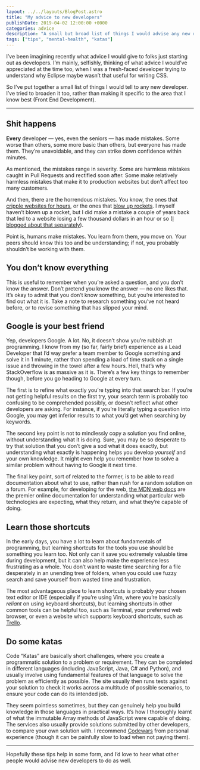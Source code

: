 ```yaml
---
layout: ../../layouts/BlogPost.astro
title: "My advice to new developers"
publishDate: 2019-04-02 12:00:00 +0000
categories: advice
description: "A small but broad list of things I would advise any new developer."
tags: ["tips", "mental-health", "katas"]
---
```


I’ve been imagining recently what advice I would give to folks just starting out as developers. I’m mainly, selfishly, thinking of what advice I would’ve appreciated at the time too, when I was a fresh-faced developer trying to understand why Eclipse maybe wasn’t that useful for writing CSS.

So I’ve put together a small list of things I would tell to any new developer. I’ve tried to broaden it too, rather than making it specific to the area that I know best (Front End Development).

---

## Shit happens

**Every** developer — yes, even the seniors — has made mistakes. Some worse than others, some more basic than others, but everyone has made them. They’re unavoidable, and they can strike down confidence within minutes.

As mentioned, the mistakes range in severity. Some are harmless mistakes caught in Pull Requests and rectified soon after. Some make relatively harmless mistakes that make it to production websites but don’t affect too many customers.

And then, there are the horrendous mistakes. You know, the ones that [cripple websites for hours](https://www.recode.net/2017/3/2/14792636/amazon-aws-internet-outage-cause-human-error-incorrect-command), or the ones that [blow up rockets](https://www.wired.com/2009/07/dayintech-0722/). I myself haven’t blown up a rocket, but I did make a mistake a couple of years back that led to a website losing a few thousand dollars in an hour or so ([I blogged about that separately](/posts/shit-happens)).

Point is, humans make mistakes. You learn from them, you move on. Your peers should know this too and be understanding; if not, you probably shouldn’t be working with them.

## You don’t know everything

This is useful to remember when you’re asked a question, and you don’t know the answer. Don’t pretend you know the answer — no one likes that. It’s okay to admit that you don’t know something, but you’re interested to find out what it is. Take a note to research something you’ve not heard before, or to revise something that has slipped your mind.

## Google is your best friend

Yep, developers Google. A lot. No, it doesn’t show you’re rubbish at programming. I know from my (so far, fairly brief) experience as a Lead Developer that I’d way prefer a team member to Google something and solve it in 1 minute, rather than spending a load of time stuck on a single issue and throwing in the towel after a few hours. Hell, that’s why StackOverflow is as massive as it is. There’s a few key things to remember though, before you go heading to Google at every turn.

The first is to refine what exactly you’re typing into that search bar. If you’re not getting helpful results on the first try, your search term is probably too confusing to be comprehended possibly, or doesn’t reflect what other developers are asking. For instance, if you’re literally typing a question into Google, you may get inferior results to what you’d get when searching by keywords.

The second key point is not to mindlessly copy a solution you find online, without understanding what it is doing. Sure, you may be so desperate to try that solution that you don’t give a sod what it does exactly, but understanding what exactly is happening helps you develop _yourself_ and your own knowledge. It might even help you remember how to solve a similar problem without having to Google it next time.

The final key point, sort of related to the former, is to be able to read documentation about what to use, rather than rush for a random solution on a forum. For example, for developing for the web, [the MDN web docs](https://developer.mozilla.org/) are the premier online documentation for understanding what particular web technologies are expecting, what they return, and what they’re capable of doing.

## Learn those shortcuts

In the early days, you have a lot to learn about fundamentals of programming, but learning shortcuts for the tools you use should be something you learn too. Not only can it save you extremely valuable time during development, but it can also help make the experience less frustrating as a whole. You don’t want to waste time searching for a file desperately in an unending tree of folders, when you could use fuzzy search and save yourself from wasted time and frustration.

The most advantageous place to learn shortcuts is probably your chosen text editor or IDE (especially if you’re using Vim, where you’re basically _reliant_ on using keyboard shortcuts), but learning shortcuts in other common tools can be helpful too, such as Terminal, your preferred web browser, or even a website which supports keyboard shortcuts, such as [Trello](https://trello.com/).

## Do some katas

Code “Katas” are basically short challenges, where you create a programmatic solution to a problem or requirement. They can be completed in different languages (including JavaScript, Java, C# and Python), and usually involve using fundamental features of that language to solve the problem as efficiently as possible. The site usually then runs tests against your solution to check it works across a multitude of possible scenarios, to ensure your code can do its intended job.

They seem pointless sometimes, but they can genuinely help you build knowledge in those languages in practical ways. It’s how I thoroughly learnt of what the immutable Array methods of JavaScript were capable of doing. The services also usually provide solutions submitted by other developers, to compare your own solution with. I recommend [Codewars](https://www.codewars.com/) from personal experience (though it can be painfully slow to load when not paying them).

---

Hopefully these tips help in some form, and I’d love to hear what other people would advise new developers to do as well.
